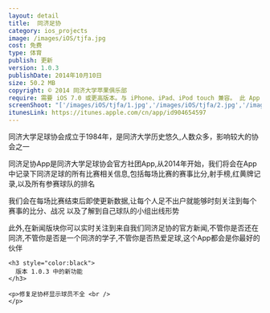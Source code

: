 ```yaml
---
layout: detail
title:  同济足协
category: ios_projects
image: /images/iOS/tjfa.jpg
cost: 免费
type: 体育
publish: 更新
version: 1.0.3
publishDate: 2014年10月10日
size: 50.2 MB
copyright: © 2014 同济大学苹果俱乐部
require: 需要 iOS 7.0 或更高版本。与 iPhone、iPad、iPod touch 兼容。 此 App 已针对 iPhone 5、iPhone 6 和 iPhone 6 Plus 优化。
screenShoot: "['/images/iOS/tjfa/1.jpg','/images/iOS/tjfa/2.jpg','/images/iOS/tjfa/3.jpg','/images/iOS/tjfa/4.jpg']"
itunesLink: https://itunes.apple.com/cn/app/id904654597
---
```


<div>
	<p>同济大学足球协会成立于1984年，是同济大学历史悠久,人数众多，影响较大的协会之一</p>
	<p> 同济足协App是同济大学足球协会官方社团App,从2014年开始，我们将会在App中记录下同济足球的所有比赛相关信息,包括每场比赛的赛事比分,射手榜,红黄牌记录,以及所有参赛球队的排名</p>
	<p>我们会在每场比赛结束后即使更新数据,让每个人足不出户就能够时刻关注到每个赛事的比分、战况 以及了解到自己球队的小组出线形势</p>
	<p>此外,在新闻版块你可以实时关注到来自我们同济足协的官方新闻,不管你是否还在同济,不管你是否是一个同济的学子,不管你是否热爱足球,这个App都会是你最好的伙伴</p>

	<h3 style="color:black">  
      版本 1.0.3 中的新功能
    </h3>

    <p>修复足协杯显示球员不全 <br />
    </p>

</div>
